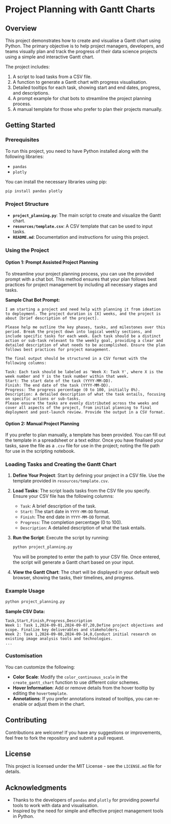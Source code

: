 # Project Planning with Gantt Charts

## Overview

This project demonstrates how to create and visualise a Gantt chart using Python. The primary objective is to help project managers, developers, and teams visually plan and track the progress of their data science projects using a simple and interactive Gantt chart.

The project includes:
1. A script to load tasks from a CSV file.
2. A function to generate a Gantt chart with progress visualisation.
3. Detailed tooltips for each task, showing start and end dates, progress, and descriptions.
4. A prompt example for chat bots to streamline the project planning process.
5. A manual template for those who prefer to plan their projects manually.

## Getting Started

### Prerequisites

To run this project, you need to have Python installed along with the following libraries:
- `pandas`
- `plotly`

You can install the necessary libraries using pip:

```bash
pip install pandas plotly
```

### Project Structure

- **`project_planning.py`**: The main script to create and visualize the Gantt chart.
- **`resources/template.csv`**: A CSV template that can be used to input tasks.
- **`README.md`**: Documentation and instructions for using this project.

### Using the Project

#### **Option 1: Prompt Assisted Project Planning**

To streamline your project planning process, you can use the provided prompt with a chat bot. This method ensures that your plan follows best practices for project management by including all necessary stages and tasks.

**Sample Chat Bot Prompt:**

```
I am starting a project and need help with planning it from ideation to deployment. The project duration is [X] weeks, and the project is about [brief description of the project].

Please help me outline the key phases, tasks, and milestones over this period. Break the project down into logical weekly sections, and include specific tasks for each week. Each task should be a distinct action or sub-task relevant to the weekly goal, providing a clear and detailed description of what needs to be accomplished. Ensure the plan follows best practices for project management.

The final output should be structured in a CSV format with the following columns:

Task: Each task should be labeled as 'Week X: Task Y', where X is the week number and Y is the task number within that week.
Start: The start date of the task (YYYY-MM-DD).
Finish: The end date of the task (YYYY-MM-DD).
Progress: The progress percentage (0 to 100, initially 0%).
Description: A detailed description of what the task entails, focusing on specific actions or sub-tasks.
Please ensure the tasks are evenly distributed across the weeks and cover all aspects of the project, from initial planning to final deployment and post-launch review. Provide the output in a CSV format.
```

#### **Option 2: Manual Project Planning**

If you prefer to plan manually, a template has been provided. You can fill out the template in a spreadsheet or a text editor. Once you have finalised your tasks, save the file as a `.csv` file for use in the project; noting the file path for use in the scripting notebook.

### Loading Tasks and Creating the Gantt Chart

1. **Define Your Project**: Start by defining your project in a CSV file. Use the template provided in `resources/template.csv`.

2. **Load Tasks**: The script loads tasks from the CSV file you specify. Ensure your CSV file has the following columns:
   - `Task`: A brief description of the task.
   - `Start`: The start date in `YYYY-MM-DD` format.
   - `Finish`: The end date in `YYYY-MM-DD` format.
   - `Progress`: The completion percentage (0 to 100).
   - `Description`: A detailed description of what the task entails.

3. **Run the Script**: Execute the script by running:

    ```bash
    python project_planning.py
    ```

    You will be prompted to enter the path to your CSV file. Once entered, the script will generate a Gantt chart based on your input.

4. **View the Gantt Chart**: The chart will be displayed in your default web browser, showing the tasks, their timelines, and progress.

### Example Usage

```python
python project_planning.py
```

**Sample CSV Data:**
```csv
Task,Start,Finish,Progress,Description
Week 1: Task 1,2024-09-01,2024-09-07,20,Define project objectives and scope. Finalize key deliverables and stakeholders.
Week 2: Task 1,2024-09-08,2024-09-14,0,Conduct initial research on existing image analysis tools and technologies.
...
```

### Customisation

You can customize the following:
- **Color Scale**: Modify the `color_continuous_scale` in the `create_gantt_chart` function to use different color schemes.
- **Hover Information**: Add or remove details from the hover tooltip by editing the `hovertemplate`.
- **Annotations**: If you prefer annotations instead of tooltips, you can re-enable or adjust them in the chart.

## Contributing

Contributions are welcome! If you have any suggestions or improvements, feel free to fork the repository and submit a pull request.

## License

This project is licensed under the MIT License - see the `LICENSE.md` file for details.

## Acknowledgments

- Thanks to the developers of `pandas` and `plotly` for providing powerful tools to work with data and visualisation.
- Inspired by the need for simple and effective project management tools in Python.
